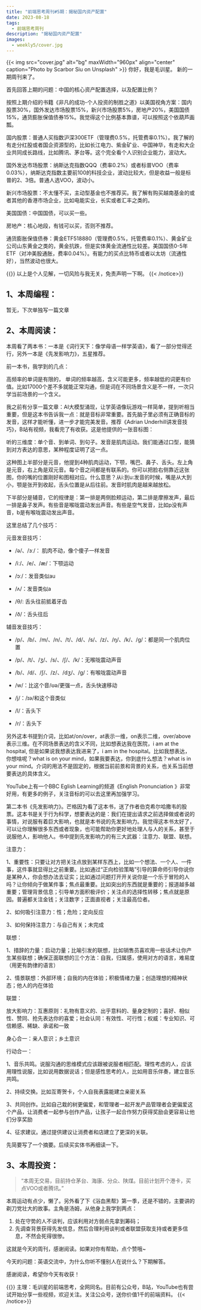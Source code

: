 ```yaml
---
title: "前端思考周刊#5期：揭秘国内资产配置"
date: 2023-08-18
tags:
  - 前端思考周刊
description: "揭秘国内资产配置"
images:
  - weekly5/cover.jpg
---
```


{{< img src="cover.jpg" alt="bg" maxWidth="960px" align="center" caption="Photo by Scarbor Siu on Unsplash" >}}
你好，我是毛训星。 新的一期周刊来了。


首先回答上期的问题：中国的核心资产配置选择，以及配置比例？



按照上期介绍的书籍《非凡的成功-个人投资的制胜之道》以美国视角方案：国内股票30%，国外发达市场股票15%，新兴市场股票5%，房地产20%，美国国债15%，通货膨胀保值债券15%。我觉得这个比例基本靠谱，可以按照这个依葫芦画瓢。



国内股票：普通人买指数沪深300ETF（管理费0.5%，托管费率0.1%）。我了解的有走分红股或者国企资源型的，比如长江电力、紫金矿业、中国神华，有走和大企业共同成长路线，比如腾讯、茅台等。这个完全看个人识别企业能力，波动大。



国外发达市场股票：纳斯达克指数QQQ（费率0.2%）或者标普VOO（费率0.03%），纳斯达克指数主要前100的科技企业，波动比较大，但是收益一般是标普的2、3倍。普通人选VOO，波动小。



新兴市场股票：不太懂不买，主动型基金也不推荐买。我了解有购买越南基金的或者其他的香港市场企业，比如电能实业，长实或者汇丰之类的。



美国国债：中国国债，可以买一些。



房地产：核心地段，有钱可以买，否则不推荐。



通货膨胀保值债券：黄金ETF518880（管理费0.5%，托管费率0.1%）、黄金矿业公司山东黄金之类的，黄金抗跌，但是实体黄金流通性比较差。美国国债0-5年ETF（对冲美股通胀，费率0.04%）。有能力的买点比特币或者以太坊（流通性好），当然波动也很大。




{{<notice type="danger">}}
以上是个人见解，一切风险与我无关，免责声明一下啊。
{{< /notice>}}



## 1、本周编程：

暂无，下次单独写一篇文章



## 2、本周阅读：

本周看了两本书：一本是《词行天下：像学母语一样学英语》，看了一部分觉得还行，另外一本是《先发影响力》，五星推荐。



前一本书，我学到的几点：

高频率的单词是有限的， 单词的频率越高，含义可能更多，频率越低的词更有价值。比如17000个差不多就能正常沟通，但是词在不同场景含义是不一样，一次只学当前场景的一个含义。



我之前有分享一篇文章：AI大模型涌现，让学英语像玩游戏一样简单，提到听相当重要，但是这本书告诉我一点：就是音标非常重要。首先脑子里必须有正确音标的发音，这样才能听懂，进一步才能完美发音。推荐《Adrian Underhill讲发音技巧》，B站有视频，我看完了有收获。这是他提供的一张音标图：





听的三维度：单个音、到单词、到句子。发音是肌肉运动。我们能通过口型，能猜到对方表达的意思，某种程度证明了这一点。



这种图上半部分是元音，他提到4种肌肉运动，下颚，嘴巴、鼻子、舌头。左上角是元音，右上角是双元音。每个音之间都是有联系的。你可以把脸右侧靠近这张图，你的嘴的位置刚好和图相对应。什么意思？从i:到u:发音的时候，嘴是从大到小，颚是张开到收起，舌头位置是从后往前。发音时肌肉是越来越放松。



下半部分是辅音，它的规律是：第一排是两侧脸颊运动，第二排是摩擦发声，最后一排是鼻子发声。有些音是喉咙震动发出声音。有些是空气发音，比如p没有声音，b是有喉咙震动发出声音。



这里总结了几个技巧：

元音发音技巧：

+ /ə/、/ɜː/： 肌肉不动，像个傻子一样发音

+ /iː/、/e/、/æ/：下颚运动

+ /ɔː/：发音类似au

+ /ʌ/：发音类似a

+ /θ/:  舌头往前抵着牙齿

+ /ð/：舌头往后

辅音发音技巧：

+ /p/、/b/、/m/、/n/、/t/、/d/、/s/、/z/、/ŋ/、/k/、/ɡ/：都是同一个肌肉位置

+ /p/、/t/、/ʒ/、/s/、/ʃ/、/k/：无喉咙震动声音

+ /b/、/d/、/ʃ/、/z/、/dʒ/、/ɡ/：有喉咙震动声音

+ /w/：比这个音/ʊə/更强一点，舌头快速移动

+ /j/：/ɪə/和这个音类似

+ /l/：舌头下

+ /r/：舌头下



另外这本书提到介词，比如at/on/over，at表示一维，on表示二维，over/above表示三维。在不同场景表达的含义不同，比如想表达我在医院，i am at the hospital, 但是如果说我想表达我进来了，i am in the hospital。比如我想表达，你想啥呢？what is on your mind，如果我要表达，你到底什么想法？what is in your mind。介词的用法不是固定的，根据当前前景和背景的关系，也关系当前想要表达的具体含义。



YouTube上有一个BBC Eglish Learning的频道《English Pronunciation 》非常好用，有更多的例子，关注音标的可以去这里再加强学习。



第二本书《先发影响力》。芒格因为看了这本书，送了作者伯克希尔哈撒韦的股票。这本书是关于行为科学，想要表达的是：我们在提出请求之前选择做或者说的事情，对说服有着巨大影响，也就是本书说的先发影响力。我觉得这本书太好了，可以让你理解很多东西或者现象，也可能帮助你更好地处理人与人的关系，甚至于说服他人，影响他人。书中提到先发影响力的有三大武器：注意力、联盟、联想。



注意力：

1、重要性：只要让对方把关注点放到某样东西上，比如一个想法、一个人、一件事，这件事就显得比之前重要。比如通过“正向检验策略”引导的算命师引导你说你是某种人，你会想办法去证实；比如通过问题打开开关说你是一个乐于冒险的人吗？让你倾向于做某件事；焦点最重要。比如突出的东西就是重要的；报道越多越重要；管理背景信息；引导单方面积极评价；关注点的选择性转移；焦点就是原因。普遍都关注金钱；关注数字；正面直视者；关注最高位者。



2、如何吸引注意力：性；危险；定向反应



3、如何保持注意力：与自己有关；未完成



联想：

1、措辞的力量：启动力量；比喻引发的联想，比如销售员喜欢用一些话术让你产生某些联想；确保正面联想的三个方法：自我，归属感，使用对方的语言，难易度（用更有韵律的语言）



2、情景联想：外部环境；自我的内在体验；积极情绪力量；创造理想的精神状态；他人的内在体验



联盟：

放大影响力：互惠原则：礼物有意义的、出乎意料的、量身定制的；喜好、相似性、赞同、抢先表达你的喜爱；社会认同：有效性、可行性；权威：专业知识、可信赖感、稀缺、承诺和一致



身心合一：亲人意识；乡土意识



行动合一：

1、音乐共鸣。说服沟通的思维模式应该跟被说服者相匹配。理性考虑的人，应该用理性说服，比如说用数据说话；但是感性思考的人，比如用音乐伴奏，建立音乐共鸣。



2、持续交换。比如互寄贺卡，个人自我表露能建立亲密关系



3、共同创作。比如自己栽的树更偏爱，和管理者一起开发产品管理者会更偏爱这个产品，让消费者一起参与创作产品，让孩子一起合作努力获得奖励会更容易让他们分享奖励



4、征求建议。通过提供建议让消费者和店建立了更深的关联。



先简要写了一个摘要。后续买实体书再细读一下。



## 3、本周投资：

> “本周无交易，目前持仓茅台、海康、分众、陕煤。目前计划开个港卡，买点VOO或者腾讯。”







本周运动有点少，懒了。另外看了下《浴血黑帮》第一季，还是不错的，主要讲的剃刀党壮大的故事。主角是汤姆，从他身上我学到两点：

1. 处在守势的人不谈判，应该利用对方弱点先拿到筹码；
2. 先调查背景获得先发信息，然后合理利用谈判或者联盟获取支持或者更多信息，不然会死得很惨。


这就是今天的周刊，感谢阅读。如果对你有帮助，点个赞哦~


今天的问题：英语交流中，为什么你听不懂别人在说什么？下期解答。

感谢阅读，希望你今天有收获！

{{<notice type="info">}}
主理：毛训星的前端思考，全网同名。目前有公众号，B站，YouTube也有尝试开始分享一些视频，欢迎关注。关注公众号，送你价值1千的前端资料。
{{< /notice>}}